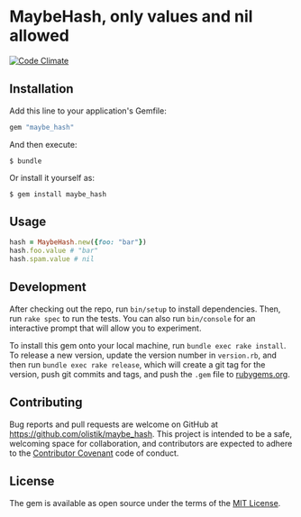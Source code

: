 # MaybeHash, only values and nil allowed

[![Code Climate](https://codeclimate.com/github/olistik/maybe_hash/badges/gpa.svg)](https://codeclimate.com/github/olistik/maybe_hash)

## Installation

Add this line to your application's Gemfile:

```ruby
gem "maybe_hash"
```

And then execute:

    $ bundle

Or install it yourself as:

    $ gem install maybe_hash

## Usage

```ruby
hash = MaybeHash.new({foo: "bar"})
hash.foo.value # "bar"
hash.spam.value # nil
```

## Development

After checking out the repo, run `bin/setup` to install dependencies. Then, run `rake spec` to run the tests. You can also run `bin/console` for an interactive prompt that will allow you to experiment.

To install this gem onto your local machine, run `bundle exec rake install`. To release a new version, update the version number in `version.rb`, and then run `bundle exec rake release`, which will create a git tag for the version, push git commits and tags, and push the `.gem` file to [rubygems.org](https://rubygems.org).

## Contributing

Bug reports and pull requests are welcome on GitHub at https://github.com/olistik/maybe_hash. This project is intended to be a safe, welcoming space for collaboration, and contributors are expected to adhere to the [Contributor Covenant](contributor-covenant.org) code of conduct.


## License

The gem is available as open source under the terms of the [MIT License](http://opensource.org/licenses/MIT).
